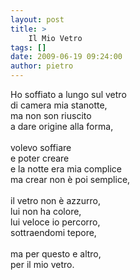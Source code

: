 ```yaml
---
layout: post
title: >
    Il Mio Vetro
tags: []
date: 2009-06-19 09:24:00
author: pietro
---
```

Ho soffiato a lungo sul vetro<br/>di camera mia stanotte,<br/>ma non son riuscito<br/>a dare origine alla forma,<br/><br/>volevo soffiare<br/>e poter creare<br/>e la notte era mia complice<br/>ma crear non è poi semplice,<br/><br/>il vetro non è azzurro,<br/>lui non ha colore,<br/>lui veloce io percorro,<br/>sottraendomi tepore,<br/><br/>ma per questo e altro,<br/>per il mio vetro.

